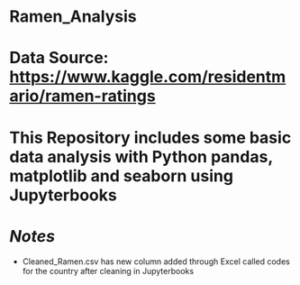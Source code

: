# Ramen_Analysis
# Data Source: https://www.kaggle.com/residentmario/ramen-ratings
# This Repository includes some basic data analysis with Python pandas, matplotlib and seaborn using Jupyterbooks 
# *Notes* 
  - Cleaned_Ramen.csv has new column added through Excel called codes for the country after cleaning in Jupyterbooks
